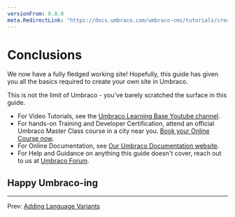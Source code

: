 ```yaml
---
versionFrom: 8.0.0
meta.RedirectLink: "https://docs.umbraco.com/umbraco-cms/tutorials/creating-a-basic-website/conclusion"
---
```


# Conclusions

We now have a fully fledged working site! Hopefully, this guide has given you all the basics required to create your own site in Umbraco.

This is not the limit of Umbraco - you've barely scratched the surface in this guide.

* For Video Tutorials, see the [Umbraco Learning Base Youtube channel](https://www.youtube.com/c/UmbracoLearningBase).
* For hands-on Training and Developer Certification, attend an official Umbraco Master Class course in a city near you. [Book your Online Course now](https://umbraco.com/products/training).
* For Online Documentation, see [Our Umbraco Documentation website](https://our.umbraco.com/documentation).
* For Help and Guidance on anything this guide doesn't cover, reach out to us at [Umbraco Forum](https://our.umbraco.com/forum).

## Happy Umbraco-ing

---
Prev: [Adding Language Variants](../Adding-Language-Variants)
